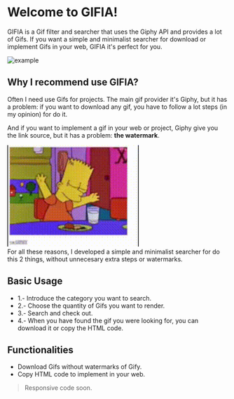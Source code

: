 # Welcome to GIFIA!
GIFIA is a Gif filter and searcher that uses the Giphy API and provides a lot of Gifs.
If you want a simple and minimalist searcher for download or implement Gifs in your web, GIFIA it's perfect for you.
<br />

<img src="/public/gifia-preview.gif?" alt="example" width="600"/>


## Why I recommend use GIFIA?
Often I need use Gifs for projects. 
The main gif provider it's Giphy, but it has a problem: if you want to download any gif, you have to follow a lot steps (in my opinion) for do it. 
<br />

And if you want to implement a gif in your web or project, Giphy give you the link source, but it has a problem: **the watermark**.
<br />

<img src="/public/watermark.gif?" alt="example" width="300"/>


<br />
For all these reasons, I developed a simple and minimalist searcher for do this 2 things, without unnecesary extra steps or watermarks.


## Basic Usage
- 1.- Introduce the category you want to search.
- 2.- Choose the quantity of Gifs you want to render.
- 3.- Search and check out.
- 4.- When you have found the gif you were looking for, you can download it or copy the HTML code. 

## Functionalities


- Download Gifs without watermarks of Gify.
- Copy HTML code to implement in your web.
> Responsive code soon.
